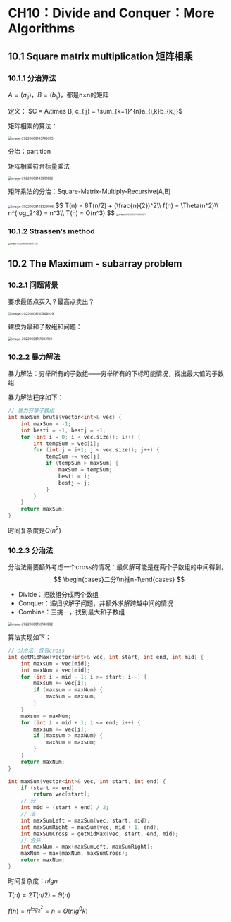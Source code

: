 # CH10：Divide and Conquer：More Algorithms

## 10.1 Square matrix multiplication 矩阵相乘

### 10.1.1 分治算法

$A = (a_{ij})，B = (b_{ij})$，都是n×n的矩阵

定义： $C = A\times B, c_{ij} = \sum_{k=1}^{n}a_{i,k}b_{k,j}$

矩阵相乘的算法：

<img src="https://cdn.jsdelivr.net/gh/Holmes233666/blogImage@main/img/image-20220608143746675.png" alt="image-20220608143746675" style="zoom:50%;" />

分治：partition

矩阵相乘符合标量乘法

<img src="https://cdn.jsdelivr.net/gh/Holmes233666/blogImage@main/img/image-20220608143901862.png" alt="image-20220608143901862" style="zoom:50%;" />

矩阵乘法的分治：Square-Matrix-Multiply-Recursive(A,B)

<img src="https://cdn.jsdelivr.net/gh/Holmes233666/blogImage@main/img/image-20220608145329966.png" alt="image-20220608145329966" style="zoom: 50%;" />
$$
T(n) = 8T(n/2) + (\frac{n}{2})^2\\
f(n) = \Theta(n^2)\\
n^{log_2^8} = n^3\\
T(n) = O(n^3)
$$
<img src="https://cdn.jsdelivr.net/gh/Holmes233666/blogImage@main/img/image-20220608150309071.png" alt="image-20220608150309071" style="zoom:33%;" />

### 10.1.2 Strassen’s method

<img src="https://cdn.jsdelivr.net/gh/Holmes233666/blogImage@main/img/image-20220608150547235.png" alt="image-20220608150547235" style="zoom:33%;" />

## 10.2 The Maximum - subarray problem

### 10.2.1 问题背景

要求最低点买入？最高点卖出？

<img src="https://cdn.jsdelivr.net/gh/Holmes233666/blogImage@main/img/image-20220608150949929.png" alt="image-20220608150949929" style="zoom:50%;" />

建模为最和子数组和问题：

<img src="https://cdn.jsdelivr.net/gh/Holmes233666/blogImage@main/img/image-20220608151033159.png" alt="image-20220608151033159" style="zoom:50%;" />

### 10.2.2 暴力解法

暴力解法：穷举所有的子数组——穷举所有的下标可能情况，找出最大值的子数组.

暴力解法程序如下：

```cpp
// 暴力穷举子数组 
int maxSum_brute(vector<int>& vec) {
	int maxSum = -1;
	int besti = -1, bestj = -1;
	for (int i = 0; i < vec.size(); i++) {
		int tempSum = vec[i];
		for (int j = i+1; j < vec.size(); j++) {
			tempSum += vec[j];
			if (tempSum > maxSum) {
				maxSum = tempSum;
				besti = i;
				bestj = j;
			}
		}
	}
	return maxSum;
}
```

时间复杂度是$O(n^2)$

### 10.2.3 分治法

分治法需要额外考虑一个cross的情况：最优解可能是在两个子数组的中间得到。
$$
\begin{cases}二分\\n推n-1\end{cases}
$$

- Divide：把数组分成两个数组
- Conquer：递归求解子问题，并额外求解跨越中间的情况
- Combine：三挑一，找到最大和子数组

<img src="https://cdn.jsdelivr.net/gh/Holmes233666/blogImage@main/img/image-20220608153148962.png" alt="image-20220608153148962" style="zoom:50%;" />

算法实现如下：

```cpp
// 分治法，含有cross
int getMidMax(vector<int>& vec, int start, int end, int mid) {
	int maxsum = vec[mid];
	int maxNum = vec[mid];
	for (int i = mid - 1; i >= start; i--) {
		maxsum += vec[i];
		if (maxsum > maxNum) {
			maxNum = maxsum;
		} 
	}
	maxsum = maxNum;
	for (int i = mid + 1; i <= end; i++) {
		maxsum += vec[i];
		if (maxsum > maxNum) {
			maxNum = maxsum;
		}
	} 
	return maxNum;
}

int maxSum(vector<int>& vec, int start, int end) {
	if (start == end) 
		return vec[start];
	// 分 
	int mid = (start + end) / 2;
	// 治 
	int maxSumLeft = maxSum(vec, start, mid);
	int maxSumRight = maxSum(vec, mid + 1, end);
	int maxSumCross = getMidMax(vec, start, end, mid);
	// 合并 
	int maxNum = max(maxSumLeft, maxSumRight);
	maxNum = max(maxNum, maxSumCross);
	return maxNum;
} 
```

时间复杂度：$nlgn$

$T(n) = 2T(n/2) + \Theta(n)$

$f(n) = n^{log_2^2} = n = \Theta(nlg^0k)$





